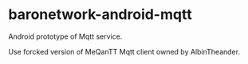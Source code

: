 baronetwork-android-mqtt
========================

Android prototype of Mqtt service.

Use forcked version of MeQanTT Mqtt client owned by AlbinTheander.
